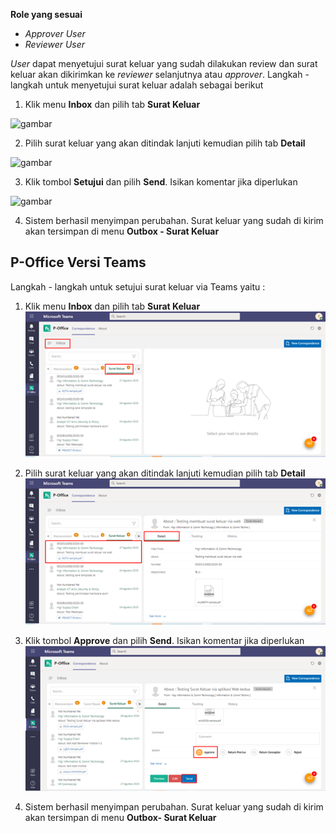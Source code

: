 **Role yang sesuai**

- *Approver User*
- *Reviewer User*

*User* dapat menyetujui surat keluar yang sudah dilakukan review dan surat keluar akan dikirimkan ke *reviewer* selanjutnya atau *approver*. Langkah - langkah untuk menyetujui surat keluar adalah sebagai berikut

1. Klik menu **Inbox** dan pilih tab **Surat Keluar**

![gambar](SC_Surat_Keluar/SK35.png)

2. Pilih surat keluar yang akan ditindak lanjuti kemudian pilih tab **Detail**

![gambar](SC_Surat_Keluar/SK36.png)

3. Klik tombol **Setujui** dan pilih **Send**. Isikan komentar jika diperlukan

![gambar](SC_Surat_Keluar/SK37.png)

4. Sistem berhasil menyimpan perubahan. Surat keluar yang sudah di kirim akan tersimpan di menu **Outbox - Surat Keluar**


## **P-Office Versi Teams**


Langkah - langkah untuk setujui surat keluar via Teams yaitu :

 1.    Klik menu **Inbox** dan pilih tab **Surat Keluar**
 ![gambar](SuratKeluar/SK_Teams/SK37.png)

 2.    Pilih surat keluar yang akan ditindak lanjuti kemudian pilih tab **Detail**
 ![gambar](SuratKeluar/SK_Teams/SK38.png)

 3.    Klik tombol **Approve** dan pilih **Send**. Isikan komentar jika diperlukan
 ![gambar](SuratKeluar/SK_Teams/SK39.png)

 4. Sistem berhasil menyimpan perubahan. Surat keluar yang sudah di kirim akan tersimpan di menu **Outbox- Surat Keluar**
